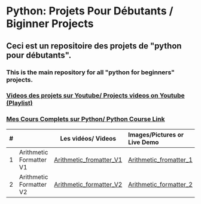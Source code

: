 # Python: Projets Pour Débutants / Biginner Projects

## Ceci est un repositoire des projets de "python pour débutants".
### This is the main repository for all "python for beginners" projects.

### [Videos des projets sur Youtube/ Projects videos on Youtube (Playlist)](https://www.youtube.com/channel/UCzvbhmjj1E0lJB9_O5tF79w)

### [Mes Cours Complets sur Python/ Python Course Link](https://www.youtube.com/channel/UCzvbhmjj1E0lJB9_O5tF79w)


| # |                            |             Les vidéos/ Videos                        |           Images/Pictures or Live Demo                 |  
| --|:---------------------------|-------------------------------------------------------|:-------------------------------------------------------|
| 1 |  Arithmetic Formatter V1   | [Arithmetic_fromatter_V1](https://iili.io/XnK3Je.png) | [Arithmetic_fromatter_1](https://iili.io/XnK3Je.png)
| 2 |  Arithmetic Formatter V2   | [Arithmetic_formatter_V2](https://iili.io/XnKV7n.png) | [Arithmetic_formatter_2](https://iili.io/XnKV7n.png)       

